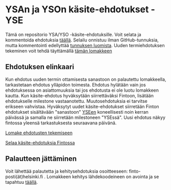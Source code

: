 # YSAn ja YSOn käsite-ehdotukset - YSE

Tämä on repositorio YSA/YSO -käsite-ehdotuksille. Voit selata ja kommentoida ehdotuksia [täällä](https://github.com/Finto-ehdotus/YSE/issues). Selailu onnistuu ilman GitHub-tunnuksia, mutta kommentointi edellyttää [tunnuksen luomista](https://github.com/join). Uuden termiehdotuksen tekeminen voit tehdä täyttämällä [tämän lomakkeen](http://ehdotus.finto.fi/#/new)

## Ehdotuksen elinkaari

Kun ehdotus uuden termin ottamisesta sanastoon on palautettu lomakkeella, tarkastetaan ehdotus ylläpidon toimesta. Ehdotus hylätään vain jos ehdotuksessa on asiattomuuksia tai jos ehdotusta ei ole luotu lomakkeen kautta. Kun käsite-ehdotus hyväksytään siirrettäväksi Fintoon, lisätään ehdotukselle milestone vastaanotettu. Muutosehdotuksia ei tarvitse erikseen vahvistaa. Hyväksytyt uudet käsite-ehdotukset siirretään Finton ehdotukset sisältävään "sanastoon" [YSEen](http://finto.fi/yse/fi/) koneellisesti noin kerran päivässä ja samalla ne siirretään milestoneen "YSEssä". Uusi ehdotus näkyy fintossa yleensä tarkastuksesta seuraavana päivänä.

[Lomake ehdotusten tekemiseen](http://ehdotus.finto.fi/)

[Selaa käsite-ehdotuksia Fintossa](http://finto.fi/yse/fi/)

## Palautteen jättäminen

Voit lähettää palautetta ja kehitysehdotuksia osoitteeseen: finto-posti(ät)helsinki.fi .
Lomakkeen kehitys lähdekoodeineen on avointa ja se tapahtuu [täällä](https://github.com/NatLibFi/Finto-suggestio/issues).
